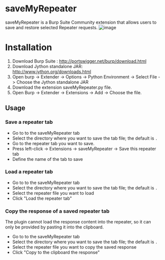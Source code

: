 # saveMyRepeater
saveMyRepeater is a Burp Suite Community extension that allows users to save and restore selected Repeater requests.
![image](https://github.com/user-attachments/assets/0e6fe8c7-559c-4aed-bd97-f036ca932f98)


# Installation

1.	Download Burp Suite : http://portswigger.net/burp/download.html
2.	Download Jython standalone JAR: http://www.jython.org/downloads.html
3.	Open burp -> Extender -> Options -> Python Environment -> Select File -> Choose the Jython standalone JAR
5.	Download the extension saveMyRepeater.py file.
6.	Open Burp -> Extender -> Extensions -> Add -> Choose the file.


## Usage

### Save a repeater tab
- Go to to the saveMyRepeater tab
- Select the directory where you want to save the tab file; the default is ```.```
- Go to the repeater tab you want to save.
- Press left-click -> Extensions -> saveMyRepeater -> Save this repeater tab
- Define the name of the tab to save 


### Load a repeater tab
- Go to to the saveMyRepeater tab
- Select the directory where you want to save the tab file; the default is ```.```
- Select the repeater file you want to load
- Click "Load the repeater tab"

### Copy the response of a saved repeater tab
The plugin cannot load the response content into the repeater, so it can only be provided by pasting it into the clipboard.

- Go to to the saveMyRepeater tab
- Select the directory where you want to save the tab file; the default is ```.```
- Select the repeater file you want to copy the saved response
- Click "Copy to the clipboard the response"
